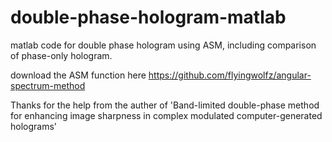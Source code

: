 # double-phase-hologram-matlab
matlab code for double phase hologram using ASM, including comparison of phase-only hologram.

 download the ASM function here https://github.com/flyingwolfz/angular-spectrum-method
 
 Thanks for the help from the auther of 'Band-limited double-phase method for enhancing image sharpness in complex modulated computer-generated holograms'
